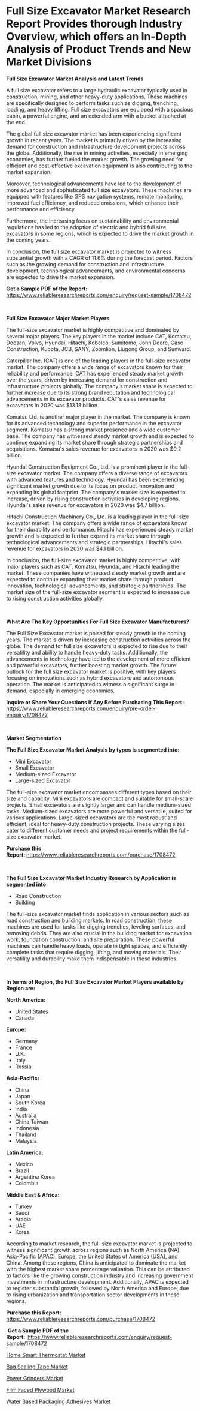 <p><h1>Full Size Excavator Market Research Report Provides thorough Industry Overview, which offers an In-Depth Analysis of Product Trends and New Market Divisions</h1></p><p><strong>Full Size Excavator Market Analysis and Latest Trends</strong></p>
<p><p>A full size excavator refers to a large hydraulic excavator typically used in construction, mining, and other heavy-duty applications. These machines are specifically designed to perform tasks such as digging, trenching, loading, and heavy lifting. Full size excavators are equipped with a spacious cabin, a powerful engine, and an extended arm with a bucket attached at the end.</p><p>The global full size excavator market has been experiencing significant growth in recent years. The market is primarily driven by the increasing demand for construction and infrastructure development projects across the globe. Additionally, the rise in mining activities, especially in emerging economies, has further fueled the market growth. The growing need for efficient and cost-effective excavation equipment is also contributing to the market expansion.</p><p>Moreover, technological advancements have led to the development of more advanced and sophisticated full size excavators. These machines are equipped with features like GPS navigation systems, remote monitoring, improved fuel efficiency, and reduced emissions, which enhance their performance and efficiency.</p><p>Furthermore, the increasing focus on sustainability and environmental regulations has led to the adoption of electric and hybrid full size excavators in some regions, which is expected to drive the market growth in the coming years.</p><p>In conclusion, the full size excavator market is projected to witness substantial growth with a CAGR of 11.6% during the forecast period. Factors such as the growing demand for construction and infrastructure development, technological advancements, and environmental concerns are expected to drive the market expansion.</p></p>
<p><strong>Get a Sample PDF of the Report:&nbsp;</strong> <a href="https://www.reliableresearchreports.com/enquiry/request-sample/1708472">https://www.reliableresearchreports.com/enquiry/request-sample/1708472</a></p>
<p>&nbsp;</p>
<p><strong>Full Size Excavator Major Market Players</strong></p>
<p><p>The full-size excavator market is highly competitive and dominated by several major players. The key players in the market include CAT, Komatsu, Doosan, Volvo, Hyundai, Hitachi, Kobelco, Sumitomo, John Deere, Case Construction, Kubota, JCB, SANY, Zoomlion, Liugong Group, and Sunward.</p><p>Caterpillar Inc. (CAT) is one of the leading players in the full-size excavator market. The company offers a wide range of excavators known for their reliability and performance. CAT has experienced steady market growth over the years, driven by increasing demand for construction and infrastructure projects globally. The company's market share is expected to further increase due to its strong brand reputation and technological advancements in its excavator products. CAT's sales revenue for excavators in 2020 was $13.13 billion.</p><p>Komatsu Ltd. is another major player in the market. The company is known for its advanced technology and superior performance in the excavator segment. Komatsu has a strong market presence and a wide customer base. The company has witnessed steady market growth and is expected to continue expanding its market share through strategic partnerships and acquisitions. Komatsu's sales revenue for excavators in 2020 was $9.2 billion.</p><p>Hyundai Construction Equipment Co., Ltd. is a prominent player in the full-size excavator market. The company offers a diverse range of excavators with advanced features and technology. Hyundai has been experiencing significant market growth due to its focus on product innovation and expanding its global footprint. The company's market size is expected to increase, driven by rising construction activities in developing regions. Hyundai's sales revenue for excavators in 2020 was $4.7 billion.</p><p>Hitachi Construction Machinery Co., Ltd. is a leading player in the full-size excavator market. The company offers a wide range of excavators known for their durability and performance. Hitachi has experienced steady market growth and is expected to further expand its market share through technological advancements and strategic partnerships. Hitachi's sales revenue for excavators in 2020 was $4.1 billion.</p><p>In conclusion, the full-size excavator market is highly competitive, with major players such as CAT, Komatsu, Hyundai, and Hitachi leading the market. These companies have witnessed steady market growth and are expected to continue expanding their market share through product innovation, technological advancements, and strategic partnerships. The market size of the full-size excavator segment is expected to increase due to rising construction activities globally.</p></p>
<p>&nbsp;</p>
<p><strong>What Are The Key Opportunities For Full Size Excavator Manufacturers?</strong></p>
<p><p>The Full Size Excavator market is poised for steady growth in the coming years. The market is driven by increasing construction activities across the globe. The demand for full size excavators is expected to rise due to their versatility and ability to handle heavy-duty tasks. Additionally, the advancements in technology have led to the development of more efficient and powerful excavators, further boosting market growth. The future outlook for the full size excavator market is positive, with key players focusing on innovations such as hybrid excavators and autonomous operation. The market is anticipated to witness a significant surge in demand, especially in emerging economies.</p></p>
<p><strong>Inquire or Share Your Questions If Any Before Purchasing This Report:</strong> <a href="https://www.reliableresearchreports.com/enquiry/pre-order-enquiry/1708472">https://www.reliableresearchreports.com/enquiry/pre-order-enquiry/1708472</a></p>
<p>&nbsp;</p>
<p><strong>Market Segmentation</strong></p>
<p><strong>The Full Size Excavator Market Analysis by types is segmented into:</strong></p>
<p><ul><li>Mini Excavator</li><li>Small Excavator</li><li>Medium-sized Excavator</li><li>Large-sized Excavator</li></ul></p>
<p><p>The full-size excavator market encompasses different types based on their size and capacity. Mini excavators are compact and suitable for small-scale projects. Small excavators are slightly larger and can handle medium-sized tasks. Medium-sized excavators are more powerful and versatile, suited for various applications. Large-sized excavators are the most robust and efficient, ideal for heavy-duty construction projects. These varying sizes cater to different customer needs and project requirements within the full-size excavator market.</p></p>
<p><strong>Purchase this Report:&nbsp;</strong><a href="https://www.reliableresearchreports.com/purchase/1708472">https://www.reliableresearchreports.com/purchase/1708472</a></p>
<p>&nbsp;</p>
<p><strong>The Full Size Excavator Market Industry Research by Application is segmented into:</strong></p>
<p><ul><li>Road Construction</li><li>Building</li></ul></p>
<p><p>The full-size excavator market finds application in various sectors such as road construction and building markets. In road construction, these machines are used for tasks like digging trenches, leveling surfaces, and removing debris. They are also crucial in the building market for excavation work, foundation construction, and site preparation. These powerful machines can handle heavy loads, operate in tight spaces, and efficiently complete tasks that require digging, lifting, and moving materials. Their versatility and durability make them indispensable in these industries.</p></p>
<p>&nbsp;</p>
<p><strong>In terms of Region, the Full Size Excavator Market Players available by Region are:</strong></p>
<p>
    <p> <strong> North America: </strong>
        <ul>
            <li>United States</li>
            <li>Canada</li>
        </ul>
        </p> 
    <p> <strong> Europe: </strong>
        <ul>
            <li>Germany</li>
            <li>France</li>
            <li>U.K.</li>
            <li>Italy</li>
            <li>Russia</li>
        </ul>
        </p> 
    <p> <strong> Asia-Pacific: </strong>
        <ul>
            <li>China</li>
            <li>Japan</li>
            <li>South Korea</li>
            <li>India</li>
            <li>Australia</li>
            <li>China Taiwan</li>
            <li>Indonesia</li>
            <li>Thailand</li>
            <li>Malaysia</li>
        </ul>
        </p> 
    <p> <strong> Latin America: </strong>
        <ul>
            <li>Mexico</li>
            <li>Brazil</li>
            <li>Argentina Korea</li>
            <li>Colombia</li>
        </ul>
        </p> 
    <p> <strong> Middle East & Africa: </strong>
        <ul>
            <li>Turkey</li>
            <li>Saudi</li>
            <li>Arabia</li>
            <li>UAE</li>
            <li>Korea</li>
        </ul>
    </p>
    </p>
<p><p>According to market research, the full-size excavator market is projected to witness significant growth across regions such as North America (NA), Asia-Pacific (APAC), Europe, the United States of America (USA), and China. Among these regions, China is anticipated to dominate the market with the highest market share percentage valuation. This can be attributed to factors like the growing construction industry and increasing government investments in infrastructure development. Additionally, APAC is expected to register substantial growth, followed by North America and Europe, due to rising urbanization and transportation sector developments in these regions.</p></p>
<p><strong>Purchase this Report: </strong><a href="https://www.reliableresearchreports.com/purchase/1708472">https://www.reliableresearchreports.com/purchase/1708472</a></p>
<p>&nbsp;<strong>Get a Sample PDF of the Report:&nbsp;&nbsp;</strong><a href="https://www.reliableresearchreports.com/enquiry/request-sample/1708472">https://www.reliableresearchreports.com/enquiry/request-sample/1708472</a></p>
<p><strong></strong></p>
<p><p><a href="https://github.com/aashishrp/Market-Research-Report-List-2/blob/main/home-smart-thermostat-market.md">Home Smart Thermostat Market</a></p><p><a href="https://medium.com/@sophiegrant777/bag-sealing-tape-market-furnishes-information-on-market-share-market-trends-and-market-growth-ce5de6f2be1d">Bag Sealing Tape Market</a></p><p><a href="https://github.com/rahu1506/Market-Research-Report-List-2/blob/main/power-grinders-market.md">Power Grinders Market</a></p><p><a href="https://medium.com/@sophiegrant777/film-faced-plywood-market-research-report-its-history-and-forecast-2024-to-2031-0c1e9c47af88">Film Faced Plywood Market</a></p><p><a href="https://medium.com/@sophiegrant777/water-based-packaging-adhesives-market-size-market-outlook-and-market-forecast-2024-to-2031-5305a3e0bc67">Water Based Packaging Adhesives Market</a></p></p>